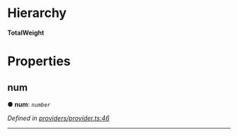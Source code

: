 

# Hierarchy

**TotalWeight**

# Properties

<a id="num"></a>

##  num

**● num**: *`number`*

*Defined in [providers/provider.ts:46](https://github.com/nearprotocol/nearlib/blob/b6e94a8/src.ts/providers/provider.ts#L46)*

___

